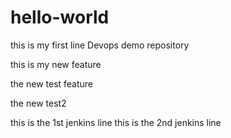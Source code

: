 # hello-world
this is my first line
Devops demo repository

this is my new feature

the new test feature

the new test2

this is the 1st jenkins line
this is the 2nd jenkins line 